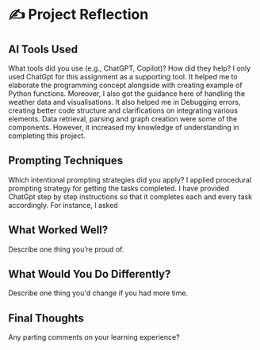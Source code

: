 # ✍️ Project Reflection

## AI Tools Used
What tools did you use (e.g., ChatGPT, Copilot)? How did they help?
I only used ChatGpt for this assignment as a supporting tool. It helped me to elaborate the programming concept alongside with creating example of Python functions. Moreover, I also got the guidance here of handling the weather data and visualisations. It also helped me in Debugging errors, creating better code structure and clarifications on integrating various elements. Data retrieval, parsing and graph creation were some of the components. However, it increased my knowledge of understanding in completing this project. 
## Prompting Techniques
Which intentional prompting strategies did you apply?
I applied procedural prompting strategy for getting the tasks completed. I have provided ChatGpt step by step instructions so that it completes each and every task accordingly. For instance, I asked  
## What Worked Well?
Describe one thing you’re proud of.

## What Would You Do Differently?
Describe one thing you'd change if you had more time.

## Final Thoughts
Any parting comments on your learning experience?
